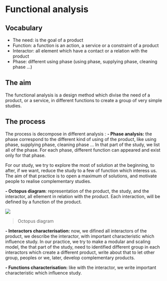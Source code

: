 # Functional analysis

## Vocabulary
- The need: is the goal of a product
- Function: a function is an action, a service or a constraint of a product
- Interactor: all element which have a contact or a relation with the product
- Phase: different using phase (using phase, supplying phase, cleaning phase …)


## The aim
The functional analysis is a design method which divise the need of a product, or a service, in different functions to create a group of very simple studies.

## The process
The process is decompose in different analysis :
**- Phase analysis:** the phase correspond to the different kind of using of the product, like using phase, supplying phase, cleaning phase ... In that part of the study, we list all of the phase. For each phase, different function can appeared and exist only for that phase.

For our study, we try to explore the most of solution at the beginning, to after, if we want, reduce the study to a few of function which interess us. The aim of that practice is to open a maximum of solutions, and motivate people to realise complementary studies.

**- Octopus diagram**: representation of the product, the study, and the interactor, all ellement in relation with the product. Each interaction, will be defined by a function of the product.

![](https://github.com/Gillou38/Drying-open-source-solution/blob/master/02%20-%20Developing/01%20-%20Functional%20analysis/00%20-%20General/Picture%20ressource/Octopus%20diagram.png)

>Octopus diagram

**- Interactors characterisation:** now, we difined all interactors of the product, we describe the interactor, with important characteristic which influence study. In our practice, we try to make a modular and scaling model, the that part of the study, need to identified different group in each interactors which create a different product, write about that to let other group, peoples or we, later, develop complementary products.

**- Functions characterisation:** like with the interactor, we write important characteristic which influence study.
